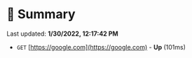 # 📖 Summary
Last updated: **1/30/2022, 12:17:42 PM**

- `GET` [https://google.com](https://google.com) - **Up** (101ms)

